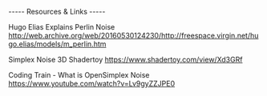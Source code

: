 

----- Resources & Links -----

Hugo Elias Explains Perlin Noise
http://web.archive.org/web/20160530124230/http://freespace.virgin.net/hugo.elias/models/m_perlin.htm

Simplex Noise 3D Shadertoy
https://www.shadertoy.com/view/Xd3GRf

Coding Train - What is OpenSimplex Noise
https://www.youtube.com/watch?v=Lv9gyZZJPE0

